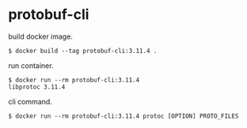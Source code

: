# protobuf-cli

build docker image.

```
$ docker build --tag protobuf-cli:3.11.4 .
```

run container.

```
$ docker run --rm protobuf-cli:3.11.4
libprotoc 3.11.4
```

cli command.

```
$ docker run --rm protobuf-cli:3.11.4 protoc [OPTION] PROTO_FILES
```
